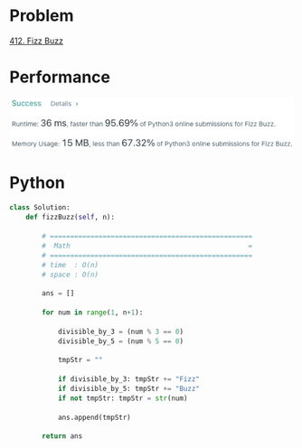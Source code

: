 # Problem
[412. Fizz Buzz](https://leetcode.com/problems/fizz-buzz/)

# Performance
![result](./result.png)

# Python
```Python
class Solution:
    def fizzBuzz(self, n):

        # ==================================================
        #  Math                                            =
        # ==================================================
        # time  : O(n)
        # space : O(n)

        ans = []

        for num in range(1, n+1):

            divisible_by_3 = (num % 3 == 0)
            divisible_by_5 = (num % 5 == 0)

            tmpStr = ""

            if divisible_by_3: tmpStr += "Fizz"
            if divisible_by_5: tmpStr += "Buzz"
            if not tmpStr: tmpStr = str(num)

            ans.append(tmpStr)

        return ans
```
